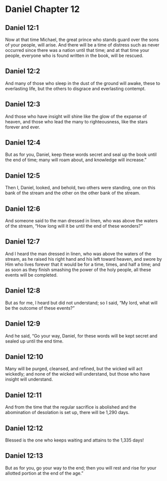 # Daniel Chapter 12

## Daniel 12:1

Now at that time Michael, the great prince who stands guard over the sons of your people, will arise. And there will be a time of distress such as never occurred since there was a nation until that time; and at that time your people, everyone who is found written in the book, will be rescued.

## Daniel 12:2

And many of those who sleep in the dust of the ground will awake, these to everlasting life, but the others to disgrace and everlasting contempt.

## Daniel 12:3

And those who have insight will shine like the glow of the expanse of heaven, and those who lead the many to righteousness, like the stars forever and ever.

## Daniel 12:4

But as for you, Daniel, keep these words secret and seal up the book until the end of time; many will roam about, and knowledge will increase.”

## Daniel 12:5

Then I, Daniel, looked, and behold, two others were standing, one on this bank of the stream and the other on the other bank of the stream.

## Daniel 12:6

And someone said to the man dressed in linen, who was above the waters of the stream, “How long will it be until the end of these wonders?”

## Daniel 12:7

And I heard the man dressed in linen, who was above the waters of the stream, as he raised his right hand and his left toward heaven, and swore by Him who lives forever that it would be for a time, times, and half a time; and as soon as they finish smashing the power of the holy people, all these events will be completed.

## Daniel 12:8

But as for me, I heard but did not understand; so I said, “My lord, what will be the outcome of these events?”

## Daniel 12:9

And he said, “Go your way, Daniel, for these words will be kept secret and sealed up until the end time.

## Daniel 12:10

Many will be purged, cleansed, and refined, but the wicked will act wickedly; and none of the wicked will understand, but those who have insight will understand.

## Daniel 12:11

And from the time that the regular sacrifice is abolished and the abomination of desolation is set up, there will be 1,290 days.

## Daniel 12:12

Blessed is the one who keeps waiting and attains to the 1,335 days!

## Daniel 12:13

But as for you, go your way to the end; then you will rest and rise for your allotted portion at the end of the age.”
